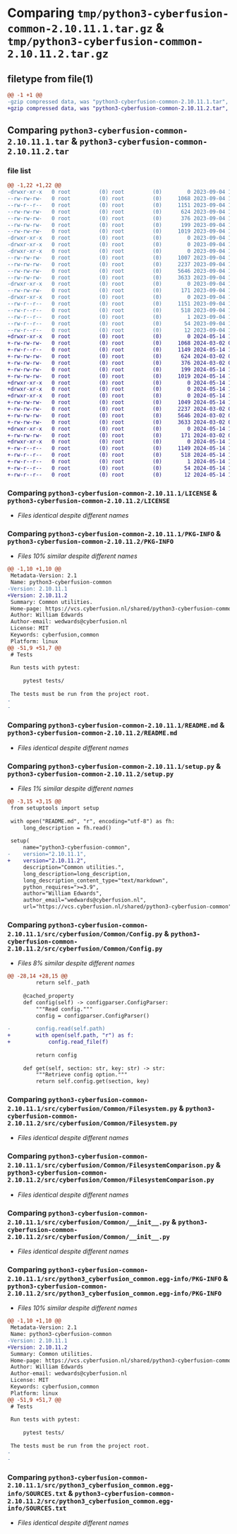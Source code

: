 # Comparing `tmp/python3-cyberfusion-common-2.10.11.1.tar.gz` & `tmp/python3-cyberfusion-common-2.10.11.2.tar.gz`

## filetype from file(1)

```diff
@@ -1 +1 @@
-gzip compressed data, was "python3-cyberfusion-common-2.10.11.1.tar", last modified: Mon Sep  4 17:37:06 2023, max compression
+gzip compressed data, was "python3-cyberfusion-common-2.10.11.2.tar", last modified: Tue May 14 10:20:41 2024, max compression
```

## Comparing `python3-cyberfusion-common-2.10.11.1.tar` & `python3-cyberfusion-common-2.10.11.2.tar`

### file list

```diff
@@ -1,22 +1,22 @@
-drwxr-xr-x   0 root         (0) root         (0)        0 2023-09-04 17:37:06.168373 python3-cyberfusion-common-2.10.11.1/
--rw-rw-rw-   0 root         (0) root         (0)     1068 2023-09-04 17:16:07.000000 python3-cyberfusion-common-2.10.11.1/LICENSE
--rw-r--r--   0 root         (0) root         (0)     1151 2023-09-04 17:37:06.168373 python3-cyberfusion-common-2.10.11.1/PKG-INFO
--rw-rw-rw-   0 root         (0) root         (0)      624 2023-09-04 17:16:07.000000 python3-cyberfusion-common-2.10.11.1/README.md
--rw-rw-rw-   0 root         (0) root         (0)      376 2023-09-04 17:16:07.000000 python3-cyberfusion-common-2.10.11.1/pyproject.toml
--rw-rw-rw-   0 root         (0) root         (0)      199 2023-09-04 17:37:06.168373 python3-cyberfusion-common-2.10.11.1/setup.cfg
--rw-rw-rw-   0 root         (0) root         (0)     1019 2023-09-04 17:32:47.000000 python3-cyberfusion-common-2.10.11.1/setup.py
-drwxr-xr-x   0 root         (0) root         (0)        0 2023-09-04 17:37:06.168373 python3-cyberfusion-common-2.10.11.1/src/
-drwxr-xr-x   0 root         (0) root         (0)        0 2023-09-04 17:37:06.168373 python3-cyberfusion-common-2.10.11.1/src/cyberfusion/
-drwxr-xr-x   0 root         (0) root         (0)        0 2023-09-04 17:37:06.168373 python3-cyberfusion-common-2.10.11.1/src/cyberfusion/Common/
--rw-rw-rw-   0 root         (0) root         (0)     1007 2023-09-04 17:16:07.000000 python3-cyberfusion-common-2.10.11.1/src/cyberfusion/Common/Config.py
--rw-rw-rw-   0 root         (0) root         (0)     2237 2023-09-04 17:16:07.000000 python3-cyberfusion-common-2.10.11.1/src/cyberfusion/Common/Filesystem.py
--rw-rw-rw-   0 root         (0) root         (0)     5646 2023-09-04 17:16:07.000000 python3-cyberfusion-common-2.10.11.1/src/cyberfusion/Common/FilesystemComparison.py
--rw-rw-rw-   0 root         (0) root         (0)     3633 2023-09-04 17:16:07.000000 python3-cyberfusion-common-2.10.11.1/src/cyberfusion/Common/__init__.py
-drwxr-xr-x   0 root         (0) root         (0)        0 2023-09-04 17:37:06.168373 python3-cyberfusion-common-2.10.11.1/src/cyberfusion/Common/exceptions/
--rw-rw-rw-   0 root         (0) root         (0)      171 2023-09-04 17:16:07.000000 python3-cyberfusion-common-2.10.11.1/src/cyberfusion/Common/exceptions/__init__.py
-drwxr-xr-x   0 root         (0) root         (0)        0 2023-09-04 17:37:06.168373 python3-cyberfusion-common-2.10.11.1/src/python3_cyberfusion_common.egg-info/
--rw-r--r--   0 root         (0) root         (0)     1151 2023-09-04 17:37:06.000000 python3-cyberfusion-common-2.10.11.1/src/python3_cyberfusion_common.egg-info/PKG-INFO
--rw-r--r--   0 root         (0) root         (0)      518 2023-09-04 17:37:06.000000 python3-cyberfusion-common-2.10.11.1/src/python3_cyberfusion_common.egg-info/SOURCES.txt
--rw-r--r--   0 root         (0) root         (0)        1 2023-09-04 17:37:06.000000 python3-cyberfusion-common-2.10.11.1/src/python3_cyberfusion_common.egg-info/dependency_links.txt
--rw-r--r--   0 root         (0) root         (0)       54 2023-09-04 17:37:06.000000 python3-cyberfusion-common-2.10.11.1/src/python3_cyberfusion_common.egg-info/requires.txt
--rw-r--r--   0 root         (0) root         (0)       12 2023-09-04 17:37:06.000000 python3-cyberfusion-common-2.10.11.1/src/python3_cyberfusion_common.egg-info/top_level.txt
+drwxr-xr-x   0 root         (0) root         (0)        0 2024-05-14 10:20:41.888253 python3-cyberfusion-common-2.10.11.2/
+-rw-rw-rw-   0 root         (0) root         (0)     1068 2024-03-02 01:14:05.000000 python3-cyberfusion-common-2.10.11.2/LICENSE
+-rw-r--r--   0 root         (0) root         (0)     1149 2024-05-14 10:20:41.888253 python3-cyberfusion-common-2.10.11.2/PKG-INFO
+-rw-rw-rw-   0 root         (0) root         (0)      624 2024-03-02 01:14:05.000000 python3-cyberfusion-common-2.10.11.2/README.md
+-rw-rw-rw-   0 root         (0) root         (0)      376 2024-03-02 01:14:05.000000 python3-cyberfusion-common-2.10.11.2/pyproject.toml
+-rw-rw-rw-   0 root         (0) root         (0)      199 2024-05-14 10:20:41.888253 python3-cyberfusion-common-2.10.11.2/setup.cfg
+-rw-rw-rw-   0 root         (0) root         (0)     1019 2024-05-14 10:11:03.000000 python3-cyberfusion-common-2.10.11.2/setup.py
+drwxr-xr-x   0 root         (0) root         (0)        0 2024-05-14 10:20:41.888253 python3-cyberfusion-common-2.10.11.2/src/
+drwxr-xr-x   0 root         (0) root         (0)        0 2024-05-14 10:20:41.888253 python3-cyberfusion-common-2.10.11.2/src/cyberfusion/
+drwxr-xr-x   0 root         (0) root         (0)        0 2024-05-14 10:20:41.888253 python3-cyberfusion-common-2.10.11.2/src/cyberfusion/Common/
+-rw-rw-rw-   0 root         (0) root         (0)     1049 2024-05-14 10:19:52.000000 python3-cyberfusion-common-2.10.11.2/src/cyberfusion/Common/Config.py
+-rw-rw-rw-   0 root         (0) root         (0)     2237 2024-03-02 01:14:05.000000 python3-cyberfusion-common-2.10.11.2/src/cyberfusion/Common/Filesystem.py
+-rw-rw-rw-   0 root         (0) root         (0)     5646 2024-03-02 01:14:05.000000 python3-cyberfusion-common-2.10.11.2/src/cyberfusion/Common/FilesystemComparison.py
+-rw-rw-rw-   0 root         (0) root         (0)     3633 2024-03-02 01:14:05.000000 python3-cyberfusion-common-2.10.11.2/src/cyberfusion/Common/__init__.py
+drwxr-xr-x   0 root         (0) root         (0)        0 2024-05-14 10:20:41.888253 python3-cyberfusion-common-2.10.11.2/src/cyberfusion/Common/exceptions/
+-rw-rw-rw-   0 root         (0) root         (0)      171 2024-03-02 01:14:05.000000 python3-cyberfusion-common-2.10.11.2/src/cyberfusion/Common/exceptions/__init__.py
+drwxr-xr-x   0 root         (0) root         (0)        0 2024-05-14 10:20:41.888253 python3-cyberfusion-common-2.10.11.2/src/python3_cyberfusion_common.egg-info/
+-rw-r--r--   0 root         (0) root         (0)     1149 2024-05-14 10:20:41.000000 python3-cyberfusion-common-2.10.11.2/src/python3_cyberfusion_common.egg-info/PKG-INFO
+-rw-r--r--   0 root         (0) root         (0)      518 2024-05-14 10:20:41.000000 python3-cyberfusion-common-2.10.11.2/src/python3_cyberfusion_common.egg-info/SOURCES.txt
+-rw-r--r--   0 root         (0) root         (0)        1 2024-05-14 10:20:41.000000 python3-cyberfusion-common-2.10.11.2/src/python3_cyberfusion_common.egg-info/dependency_links.txt
+-rw-r--r--   0 root         (0) root         (0)       54 2024-05-14 10:20:41.000000 python3-cyberfusion-common-2.10.11.2/src/python3_cyberfusion_common.egg-info/requires.txt
+-rw-r--r--   0 root         (0) root         (0)       12 2024-05-14 10:20:41.000000 python3-cyberfusion-common-2.10.11.2/src/python3_cyberfusion_common.egg-info/top_level.txt
```

### Comparing `python3-cyberfusion-common-2.10.11.1/LICENSE` & `python3-cyberfusion-common-2.10.11.2/LICENSE`

 * *Files identical despite different names*

### Comparing `python3-cyberfusion-common-2.10.11.1/PKG-INFO` & `python3-cyberfusion-common-2.10.11.2/PKG-INFO`

 * *Files 10% similar despite different names*

```diff
@@ -1,10 +1,10 @@
 Metadata-Version: 2.1
 Name: python3-cyberfusion-common
-Version: 2.10.11.1
+Version: 2.10.11.2
 Summary: Common utilities.
 Home-page: https://vcs.cyberfusion.nl/shared/python3-cyberfusion-common
 Author: William Edwards
 Author-email: wedwards@cyberfusion.nl
 License: MIT
 Keywords: cyberfusion,common
 Platform: linux
@@ -51,9 +51,7 @@
 # Tests
 
 Run tests with pytest:
 
     pytest tests/
 
 The tests must be run from the project root.
-
-
```

### Comparing `python3-cyberfusion-common-2.10.11.1/README.md` & `python3-cyberfusion-common-2.10.11.2/README.md`

 * *Files identical despite different names*

### Comparing `python3-cyberfusion-common-2.10.11.1/setup.py` & `python3-cyberfusion-common-2.10.11.2/setup.py`

 * *Files 1% similar despite different names*

```diff
@@ -3,15 +3,15 @@
 from setuptools import setup
 
 with open("README.md", "r", encoding="utf-8") as fh:
     long_description = fh.read()
 
 setup(
     name="python3-cyberfusion-common",
-    version="2.10.11.1",
+    version="2.10.11.2",
     description="Common utilities.",
     long_description=long_description,
     long_description_content_type="text/markdown",
     python_requires=">=3.9",
     author="William Edwards",
     author_email="wedwards@cyberfusion.nl",
     url="https://vcs.cyberfusion.nl/shared/python3-cyberfusion-common",
```

### Comparing `python3-cyberfusion-common-2.10.11.1/src/cyberfusion/Common/Config.py` & `python3-cyberfusion-common-2.10.11.2/src/cyberfusion/Common/Config.py`

 * *Files 8% similar despite different names*

```diff
@@ -28,14 +28,15 @@
         return self._path
 
     @cached_property
     def config(self) -> configparser.ConfigParser:
         """Read config."""
         config = configparser.ConfigParser()
 
-        config.read(self.path)
+        with open(self.path, "r") as f:
+            config.read_file(f)
 
         return config
 
     def get(self, section: str, key: str) -> str:
         """Retrieve config option."""
         return self.config.get(section, key)
```

### Comparing `python3-cyberfusion-common-2.10.11.1/src/cyberfusion/Common/Filesystem.py` & `python3-cyberfusion-common-2.10.11.2/src/cyberfusion/Common/Filesystem.py`

 * *Files identical despite different names*

### Comparing `python3-cyberfusion-common-2.10.11.1/src/cyberfusion/Common/FilesystemComparison.py` & `python3-cyberfusion-common-2.10.11.2/src/cyberfusion/Common/FilesystemComparison.py`

 * *Files identical despite different names*

### Comparing `python3-cyberfusion-common-2.10.11.1/src/cyberfusion/Common/__init__.py` & `python3-cyberfusion-common-2.10.11.2/src/cyberfusion/Common/__init__.py`

 * *Files identical despite different names*

### Comparing `python3-cyberfusion-common-2.10.11.1/src/python3_cyberfusion_common.egg-info/PKG-INFO` & `python3-cyberfusion-common-2.10.11.2/src/python3_cyberfusion_common.egg-info/PKG-INFO`

 * *Files 10% similar despite different names*

```diff
@@ -1,10 +1,10 @@
 Metadata-Version: 2.1
 Name: python3-cyberfusion-common
-Version: 2.10.11.1
+Version: 2.10.11.2
 Summary: Common utilities.
 Home-page: https://vcs.cyberfusion.nl/shared/python3-cyberfusion-common
 Author: William Edwards
 Author-email: wedwards@cyberfusion.nl
 License: MIT
 Keywords: cyberfusion,common
 Platform: linux
@@ -51,9 +51,7 @@
 # Tests
 
 Run tests with pytest:
 
     pytest tests/
 
 The tests must be run from the project root.
-
-
```

### Comparing `python3-cyberfusion-common-2.10.11.1/src/python3_cyberfusion_common.egg-info/SOURCES.txt` & `python3-cyberfusion-common-2.10.11.2/src/python3_cyberfusion_common.egg-info/SOURCES.txt`

 * *Files identical despite different names*

